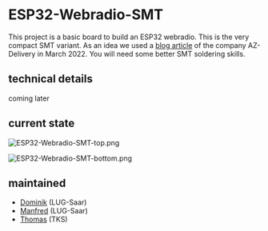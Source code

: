 # ESP32-Webradio-SMT

This project is a basic board to build an ESP32 webradio. This is the very compact SMT variant. As an idea we used a
[blog article](https://www.az-delivery.de/blogs/azdelivery-blog-fur-arduino-und-raspberry-pi/internet-radio-mit-dem-esp32) 
of the company AZ-Delivery in March 2022. You will need some better SMT soldering skills.

## technical details

coming later

## current state


![ESP32-Webradio-SMT-top.png](./ESP32-Webradio-SMT-top.png)

![ESP32-Webradio-SMT-bottom.png](./ESP32-Webradio-SMT-bottom.png)




## maintained

- [Dominik](mailto:dominik@lug-saar.de) (LUG-Saar)
- [Manfred](mailto:mancas@lug-saar.de) (LUG-Saar)
- [Thomas](mailto:mase@setho.org) (TKS)
